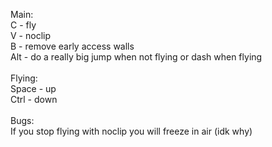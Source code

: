 Main:<br>
C - fly<br>
V - noclip<br>
B - remove early access walls<br>
Alt - do a really big jump when not flying or dash when flying<br>
<br>
Flying:<br>
Space - up<br>
Ctrl - down<br>
<br>
Bugs:<br>
If you stop flying with noclip you will freeze in air (idk why)
